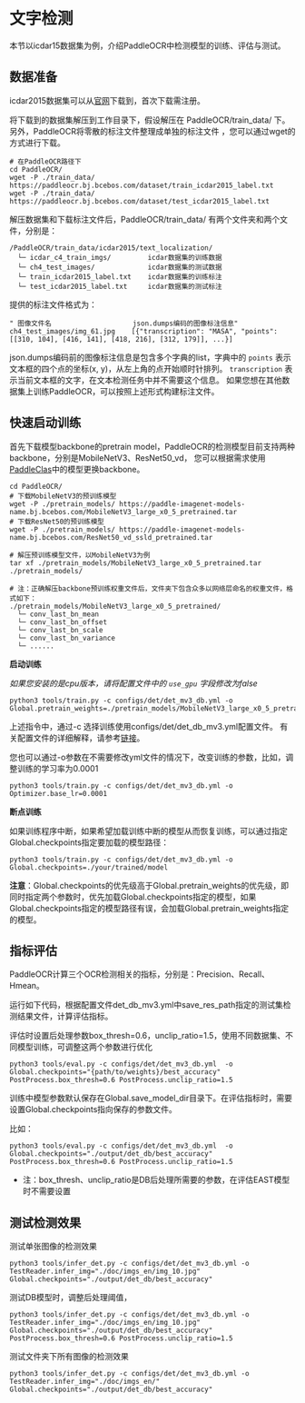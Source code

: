# 文字检测

本节以icdar15数据集为例，介绍PaddleOCR中检测模型的训练、评估与测试。

## 数据准备
icdar2015数据集可以从[官网](https://rrc.cvc.uab.es/?ch=4&com=downloads)下载到，首次下载需注册。

将下载到的数据集解压到工作目录下，假设解压在 PaddleOCR/train_data/ 下。另外，PaddleOCR将零散的标注文件整理成单独的标注文件
，您可以通过wget的方式进行下载。
```
# 在PaddleOCR路径下
cd PaddleOCR/
wget -P ./train_data/  https://paddleocr.bj.bcebos.com/dataset/train_icdar2015_label.txt
wget -P ./train_data/  https://paddleocr.bj.bcebos.com/dataset/test_icdar2015_label.txt
```

解压数据集和下载标注文件后，PaddleOCR/train_data/ 有两个文件夹和两个文件，分别是：
```
/PaddleOCR/train_data/icdar2015/text_localization/
  └─ icdar_c4_train_imgs/         icdar数据集的训练数据
  └─ ch4_test_images/             icdar数据集的测试数据
  └─ train_icdar2015_label.txt    icdar数据集的训练标注
  └─ test_icdar2015_label.txt     icdar数据集的测试标注
```

提供的标注文件格式为：
```
" 图像文件名                    json.dumps编码的图像标注信息"
ch4_test_images/img_61.jpg    [{"transcription": "MASA", "points": [[310, 104], [416, 141], [418, 216], [312, 179]], ...}]
```
json.dumps编码前的图像标注信息是包含多个字典的list，字典中的 `points` 表示文本框的四个点的坐标(x, y)，从左上角的点开始顺时针排列。
`transcription` 表示当前文本框的文字，在文本检测任务中并不需要这个信息。
如果您想在其他数据集上训练PaddleOCR，可以按照上述形式构建标注文件。


## 快速启动训练

首先下载模型backbone的pretrain model，PaddleOCR的检测模型目前支持两种backbone，分别是MobileNetV3、ResNet50_vd，
您可以根据需求使用[PaddleClas](https://github.com/PaddlePaddle/PaddleClas/tree/master/ppcls/modeling/architectures)中的模型更换backbone。
```
cd PaddleOCR/
# 下载MobileNetV3的预训练模型
wget -P ./pretrain_models/ https://paddle-imagenet-models-name.bj.bcebos.com/MobileNetV3_large_x0_5_pretrained.tar
# 下载ResNet50的预训练模型
wget -P ./pretrain_models/ https://paddle-imagenet-models-name.bj.bcebos.com/ResNet50_vd_ssld_pretrained.tar

# 解压预训练模型文件，以MobileNetV3为例
tar xf ./pretrain_models/MobileNetV3_large_x0_5_pretrained.tar ./pretrain_models/

# 注：正确解压backbone预训练权重文件后，文件夹下包含众多以网络层命名的权重文件，格式如下：
./pretrain_models/MobileNetV3_large_x0_5_pretrained/
  └─ conv_last_bn_mean
  └─ conv_last_bn_offset
  └─ conv_last_bn_scale
  └─ conv_last_bn_variance
  └─ ......

```

**启动训练**

*如果您安装的是cpu版本，请将配置文件中的 `use_gpu` 字段修改为false*

```
python3 tools/train.py -c configs/det/det_mv3_db.yml -o Global.pretrain_weights=./pretrain_models/MobileNetV3_large_x0_5_pretrained/
```

上述指令中，通过-c 选择训练使用configs/det/det_db_mv3.yml配置文件。
有关配置文件的详细解释，请参考[链接](./config.md)。

您也可以通过-o参数在不需要修改yml文件的情况下，改变训练的参数，比如，调整训练的学习率为0.0001
```
python3 tools/train.py -c configs/det/det_mv3_db.yml -o Optimizer.base_lr=0.0001
```

**断点训练**

如果训练程序中断，如果希望加载训练中断的模型从而恢复训练，可以通过指定Global.checkpoints指定要加载的模型路径：
```
python3 tools/train.py -c configs/det/det_mv3_db.yml -o Global.checkpoints=./your/trained/model
```

**注意**：Global.checkpoints的优先级高于Global.pretrain_weights的优先级，即同时指定两个参数时，优先加载Global.checkpoints指定的模型，如果Global.checkpoints指定的模型路径有误，会加载Global.pretrain_weights指定的模型。

## 指标评估

PaddleOCR计算三个OCR检测相关的指标，分别是：Precision、Recall、Hmean。

运行如下代码，根据配置文件det_db_mv3.yml中save_res_path指定的测试集检测结果文件，计算评估指标。

评估时设置后处理参数box_thresh=0.6，unclip_ratio=1.5，使用不同数据集、不同模型训练，可调整这两个参数进行优化
```
python3 tools/eval.py -c configs/det/det_mv3_db.yml  -o Global.checkpoints="{path/to/weights}/best_accuracy" PostProcess.box_thresh=0.6 PostProcess.unclip_ratio=1.5
```
训练中模型参数默认保存在Global.save_model_dir目录下。在评估指标时，需要设置Global.checkpoints指向保存的参数文件。

比如：
```
python3 tools/eval.py -c configs/det/det_mv3_db.yml  -o Global.checkpoints="./output/det_db/best_accuracy" PostProcess.box_thresh=0.6 PostProcess.unclip_ratio=1.5
```

* 注：box_thresh、unclip_ratio是DB后处理所需要的参数，在评估EAST模型时不需要设置

## 测试检测效果

测试单张图像的检测效果
```
python3 tools/infer_det.py -c configs/det/det_mv3_db.yml -o TestReader.infer_img="./doc/imgs_en/img_10.jpg" Global.checkpoints="./output/det_db/best_accuracy"
```

测试DB模型时，调整后处理阈值，
```
python3 tools/infer_det.py -c configs/det/det_mv3_db.yml -o TestReader.infer_img="./doc/imgs_en/img_10.jpg" Global.checkpoints="./output/det_db/best_accuracy" PostProcess.box_thresh=0.6 PostProcess.unclip_ratio=1.5
```


测试文件夹下所有图像的检测效果
```
python3 tools/infer_det.py -c configs/det/det_mv3_db.yml -o TestReader.infer_img="./doc/imgs_en/" Global.checkpoints="./output/det_db/best_accuracy"
```
